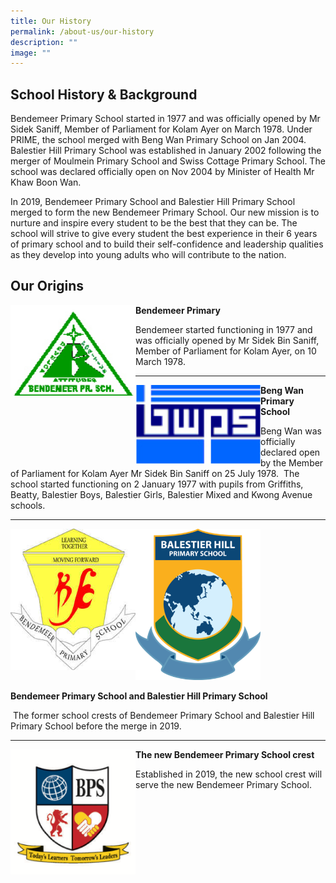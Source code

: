 ```yaml
---
title: Our History
permalink: /about-us/our-history
description: ""
image: ""
---
```

School History & Background
---------------------------

Bendemeer Primary School started in 1977 and was officially opened by Mr Sidek Saniff, Member of Parliament for Kolam Ayer on March 1978. Under PRIME, the school merged with Beng Wan Primary School on Jan 2004. Balestier Hill Primary School was established in January 2002 following the merger of Moulmein Primary School and Swiss Cottage Primary School. The school was declared officially open on Nov 2004 by Minister of Health Mr Khaw Boon Wan. 

  

In 2019, Bendemeer Primary School and Balestier Hill Primary School merged to form the new Bendemeer Primary School. Our new mission is to nurture and inspire every student to be the best that they can be. The school will strive to give every student the best experience in their 6 years of primary school and to build their self-confidence and leadership qualities as they develop into young adults who will contribute to the nation.  

  

Our Origins
-----------

<img 
		 src="/images/Bendemeer%20Logos/bendemeer-pri-1.png"
		 align="left"
		 style="width:200px"/> 
		 
**Bendemeer Primary**

Bendemeer started functioning in 1977 and was officially opened by Mr Sidek Bin Saniff, Member of Parliament for Kolam Ayer, on 10 March 1978.      

***

<img 
		 src="/images/Bendemeer%20Logos/Beng-Wan-Primary-2.png"
		 align="left"
		 style="width:200px"/>
		 
**Beng Wan Primary School**

Beng Wan was officially declared open by the Member of Parliament for Kolam Ayer Mr Sidek Bin Saniff on 25 July 1978.  The school started functioning on 2 January 1977 with pupils from Griffiths, Beatty, Balestier Boys, Balestier Girls, Balestier Mixed and Kwong Avenue schools.

* * *

<img src="/images/Bendemeer%20Logos/Bendemeer-Primary-3.png"
		 align="left"
		 style="width:200px"/>
		 
<img src="/images/Bendemeer%20Logos/Balestier-Hill-Primary-3.png"
		 style="width:200px"/>
		 
**Bendemeer Primary School and Balestier Hill Primary School**

 The former school crests of Bendemeer Primary School and Balestier Hill Primary School before the merge in 2019.
 
 * * *

<img src="/images/Bendemeer%20Logos/Bendemeer-Primary-Final.png"
		 align="left"
		 style="width:200px"/>
  
**The new Bendemeer Primary School crest**

Established in 2019, the new school crest will serve the new Bendemeer Primary School.